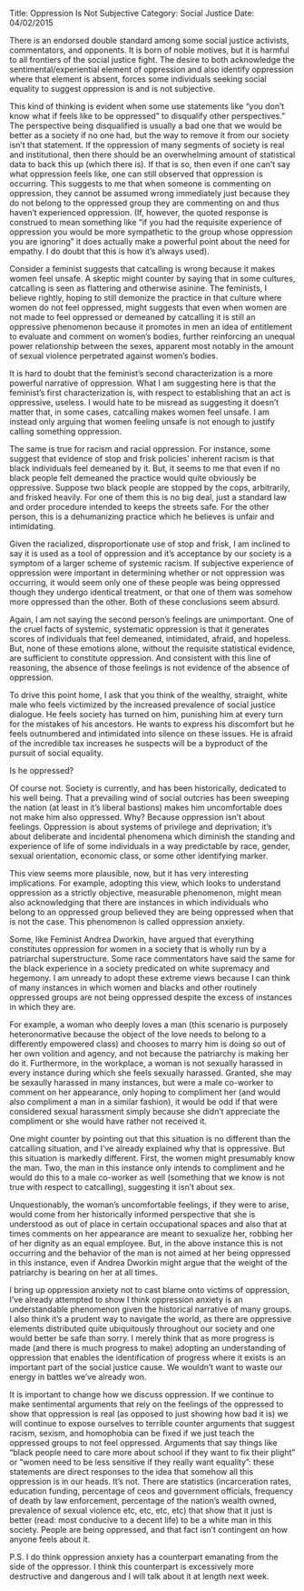 Title: Oppression Is Not Subjective
Category: Social Justice
Date: 04/02/2015

There is an endorsed double standard among some social justice activists, commentators, and opponents. It is born of noble motives, but it is harmful to all frontiers of the social justice fight. The desire to both acknowledge the sentimental/experiential element of oppression and also identify oppression where that element is absent, forces some individuals seeking social equality to suggest oppression is and is not subjective.

This kind of thinking is evident when some use statements like “you don’t know what if feels like to be oppressed” to disqualify other perspectives.” The perspective being disqualified is usually a bad one that we would be better as a society if no one had, but the way to remove it from our society isn’t that statement. If the oppression of many segments of society is real and institutional, then there should be an overwhelming amount of statistical data to back this up (which there is). If that is so, then even if one can’t say what oppression feels like, one can still observed that oppression is occurring. This suggests to me that when someone is commenting on oppression, they cannot be assumed wrong immediately just because they do not belong to the oppressed group they are commenting on and thus haven’t experienced oppression. (If, however, the quoted response is construed to mean something like “if you had the requisite experience of oppression you would be more sympathetic to the group whose oppression you are ignoring” it does actually make a powerful point about the need for empathy. I do doubt that this is how it’s always used).

Consider a feminist suggests that catcalling is wrong because it makes women feel unsafe. A skeptic might counter by saying that in some cultures, catcalling is seen as flattering and otherwise asinine. The feminists, I believe rightly, hoping to still demonize the practice in that culture where women do not feel oppressed, might suggests that even when women are not made to feel oppressed or demeaned by catcalling it is still an oppressive phenomenon because it promotes in men an idea of entitlement to evaluate and comment on women’s bodies, further reinforcing an unequal power relationship between the sexes, apparent most notably in the amount of sexual violence perpetrated against women’s bodies.

It is hard to doubt that the feminist’s second characterization is a more powerful narrative of oppression. What I am suggesting here is that the feminist’s first characterization is, with respect to establishing that an act is oppressive, useless. I would hate to be misread as suggesting it doesn’t matter that, in some cases, catcalling makes women feel unsafe. I am instead only arguing that women feeling unsafe is not enough to justify calling something oppression.

The same is true for racism and racial oppression. For instance, some suggest that evidence of stop and frisk policies’ inherent racism is that black individuals feel demeaned by it. But, it seems to me that even if no black people felt demeaned the practice would quite obviously be oppressive. Suppose two black people are stopped by the cops, arbitrarily, and frisked heavily. For one of them this is no big deal, just a standard law and order procedure intended to keeps the streets safe. For the other person, this is a dehumanizing practice which he believes is unfair and intimidating. 

Given the racialized, disproportionate use of stop and frisk, I am inclined to say it is used as a tool of oppression and it’s acceptance by our society is a symptom of a larger scheme of systemic racism. If subjective experience of oppression were important in determining whether or not oppression was occurring, it would seem only one of these people was being oppressed though they undergo identical treatment, or that one of them was somehow more oppressed than the other. Both of these conclusions seem absurd.

Again, I am not saying the second person’s feelings are unimportant. One of the cruel facts of systemic, systematic oppression is that it generates scores of individuals that feel demeaned, intimidated, afraid, and hopeless. But, none of these emotions alone, without the requisite statistical evidence, are sufficient to constitute oppression. And consistent with this line of reasoning, the absence of those feelings is not evidence of the absence of oppression.

To drive this point home, I ask that you think of the wealthy, straight, white male who feels victimized by the increased prevalence of social justice dialogue. He feels society has turned on him, punishing him at every turn for the mistakes of his ancestors. He wants to express his discomfort but he feels outnumbered and intimidated into silence on these issues. He is afraid of the incredible tax increases he suspects will be a byproduct of the pursuit of social equality.

Is he oppressed?

Of course not. Society is currently, and has been historically, dedicated to his well being. That a prevailing wind of social outcries has been sweeping the nation (at least in it’s liberal bastions) makes him uncomfortable does not make him also oppressed. Why? Because oppression isn’t about feelings. Oppression is about systems of privilege and deprivation; it’s about deliberate and incidental phenomena which diminish the standing and experience of life of some individuals in a way predictable by race, gender, sexual orientation, economic class, or some other identifying marker.

This view seems more plausible, now, but it has very interesting implications. For example, adopting this view, which looks to understand oppression as a strictly objective, measurable phenomenon, might mean also acknowledging that there are instances in which individuals who belong to an oppressed group believed they are being oppressed when that is not the case. This phenomenon is called oppression anxiety.

Some, like Feminist Andrea Dworkin, have argued that everything constitutes oppression for women in a society that is wholly run by a patriarchal superstructure. Some race commentators have said the same for the black experience in a society predicated on white supremacy and hegemony. I am unready to adopt these extreme views because I can think of many instances in which women and blacks and other routinely oppressed groups are not being oppressed despite the excess of instances in which they are. 

For example, a woman who deeply loves a man (this scenario is purposely heteronormative because the object of the love needs to belong to a differently empowered class) and chooses to marry him is doing so out of her own volition and agency, and not because the patriarchy is making her do it. Furthermore, in the workplace, a woman is not sexually harassed in every instance during which she feels sexually harassed. Granted, she may be sexaully harassed in many instances, but were a male co-worker to comment on her appearance, only hoping to compliment her (and would also compliment a man in a similar fashion), it would be odd if that were considered sexual harassment simply because she didn’t appreciate the compliment or she would have rather not received it.

One might counter by pointing out that this situation is no different than the catcalling situation, and I’ve already explained why that is oppressive. But this situation is markedly different. First, the women might presumably know the man. Two, the man in this instance only intends to compliment and he would do this to a male co-worker as well (something that we know is not true with respect to catcalling), suggesting it isn’t about sex. 

Unquestionably, the woman’s uncomfortable feelings, if they were to arise, would come from her historically informed perspective that she is understood as out of place in certain occupational spaces and also that at times comments on her appearance are meant to sexualize her, robbing her of her dignity as an equal employee. But, in the above instance this is not occurring and the behavior of the man is not aimed at her being oppressed in this instance, even if Andrea Dworkin might argue that the weight of the patriarchy is bearing on her at all times.

I bring up oppression anxiety not to cast blame onto victims of oppression, I’ve already attempted to show I think oppression anxiety is an understandable phenomenon given the historical narrative of many groups. I also think it’s a prudent way to navigate the world, as there are oppressive elements distributed quite ubiquitously throughout our society and one would better be safe than sorry. I merely think that as more progress is made (and there is much progress to make) adopting an understanding of oppression that enables the identification of progress where it exists is an important part of the social justice cause. We wouldn’t want to waste our energy in battles we’ve already won.

It is important to change how we discuss oppression. If we continue to make sentimental arguments that rely on the feelings of the oppressed to show that oppression is real (as opposed to just showing how bad it is) we will continue to expose ourselves to terrible counter arguments that suggest racism, sexism, and homophobia can be fixed if we just teach the oppressed groups to not feel oppressed. Arguments that say things like “black people need to care more about school if they want to fix their plight” or “women need to be less sensitive if they really want equality”: these statements are direct responses to the idea that somehow all this oppression is in our heads. It’s not. There are statistics (incarceration rates, education funding, percentage of ceos and government officials, frequency of death by law enforcement, percentage of the nation’s wealth owned, prevalence of sexual violence  etc, etc, etc, etc) that show that it just is better (read: most conducive to a decent life) to be a white man in this society. People are being oppressed, and that fact isn’t contingent on how anyone feels about it.

P.S. I do think oppression anxiety has a counterpart emanating from the side of the oppressor. I think this counterpart is excessively more destructive and dangerous and I will talk about it at length next week.





